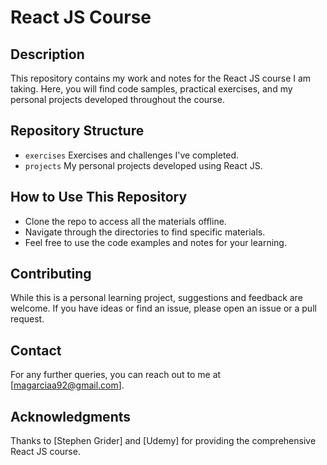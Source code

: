 # React JS Course

## Description
This repository contains my work and notes for the React JS course I am taking. Here, you will find code samples, practical exercises, and my personal projects developed throughout the course.

## Repository Structure
- `exercises` Exercises and challenges I've completed.
- `projects` My personal projects developed using React JS.

## How to Use This Repository
- Clone the repo to access all the materials offline.
- Navigate through the directories to find specific materials.
- Feel free to use the code examples and notes for your learning.

## Contributing
While this is a personal learning project, suggestions and feedback are welcome. If you have ideas or find an issue, please open an issue or a pull request.

## Contact
For any further queries, you can reach out to me at [magarciaa92@gmail.com].

## Acknowledgments
Thanks to [Stephen Grider] and [Udemy] for providing the comprehensive React JS course.

